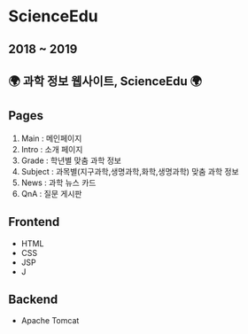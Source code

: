 # ScienceEdu

## 2018 ~ 2019
## 🌍 과학 정보 웹사이트, ScienceEdu 🌍

## Pages

1. Main : 메인페이지
2. Intro : 소개 페이지
3. Grade : 학년별 맞춤 과학 정보
4. Subject : 과목별(지구과학,생명과학,화학,생명과학) 맞춤 과학 정보
5. News : 과학 뉴스 카드
6. QnA : 질문 게시판


## Frontend

- HTML
- CSS
- JSP 
- J

## Backend

- Apache Tomcat
